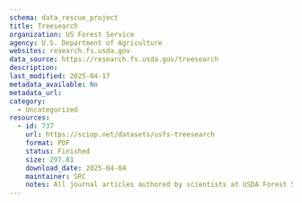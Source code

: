 ```yaml
---
schema: data_rescue_project 
title: Treesearch
organization: US Forest Service
agency: U.S. Department of Agriculture
websites: research.fs.usda.gov
data_source: https://research.fs.usda.gov/treesearch
description: 
last_modified: 2025-04-17
metadata_available: No
metadata_url: 
category:
  - Uncategorized
resources:
  - id: 737
    url: https://sciop.net/datasets/usfs-treesearch
    format: PDF
    status: Finished
    size: 297.81
    download_date: 2025-04-04
    maintainer: SRC
    notes: All journal articles authored by scientists at USDA Forest Service Research & Development division going back to 1902. Articles cover topics including genetics, hydrology, forest economics, soil, climate science, environmental justice, urban forestry, forest pathologies, mycology, and much more.
---
```

